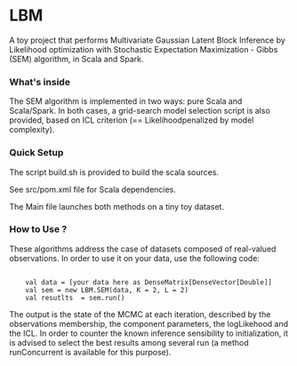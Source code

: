 # LBM

A toy project that performs Multivariate Gaussian Latent Block Inference by Likelihood optimization with Stochastic Expectation Maximization - Gibbs (SEM) algorithm, in Scala and Spark.
 
### What's inside 

The SEM algorithm is implemented in two ways: pure Scala and Scala/Spark. In both cases, a grid-search model selection script is also provided, based on ICL criterion (== Likelihoodpenalized by model complexity).

### Quick Setup

The script build.sh is provided to build the scala sources. 

See src/pom.xml file for Scala dependencies.

The Main file launches both methods on a tiny toy dataset.

### How to Use ?

These algorithms address the case of datasets composed of real-valued observations. In order to use it on your data, use the following code:

```

    val data = [your data here as DenseMatrix[DenseVector[Double]]
    val sem = new LBM.SEM(data, K = 2, L = 2)
    val resutlts  = sem.run()

```

The output is the state of the MCMC at each iteration, described by the observations membership,  the component parameters, the logLikehood and the ICL.
In order to counter the known inference sensibility to initialization, it is advised to select the best results among several run (a method runConcurrent is available for this purpose).
